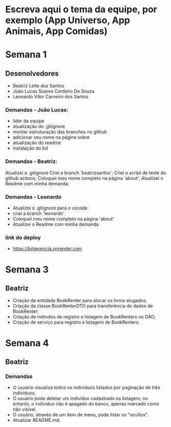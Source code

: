 # Escreva aqui o tema da equipe, por exemplo (App Universo, App Animais, App Comidas)

# Semana 1
## Desenolvedores
- Beatriz Leite dos Santos
- João Lucas Soares Cordeiro De Souza
- Leonardo Vítor Carneiro dos Santos 

### Demandas - João Lucas:
- líder da equipe 
- atualização do .gitignore 
- montar estruturação das branches no github
- adicionar seu nome na página sobre
- atualização do readme
- instalação do bd

### Demandas - Beatriz:
Atualizei o .gitignore
Criei a branch 'beatrizsantos';
Criei o script de teste do github actions;
Coloquei meu nome completo na página 'about';
Atualizei o Readme com minha demanda.

### Demandas - Leonardo 
- Atualizei o .gitignore para o vscode 
- criei a branch 'leonardo' 
- Coloquei meu nome completo na página 'about'
- Atualizei o Readme com minha demanda


### link do deploy 

- https://bjlgerencia.onrender.com
# Semana 3

## Beatriz

- Criação da entidade BookRenter para alocar os livros alugados;
- Criação da classe BookRenterDTO para transferência de dados de BookRenter;
- Criação de métodos de registro e listagem de BookRenters no DAO;
- Criação de serviço para registro e listagem de BookRenters.

# Semana 4
## Beatriz
### Demandas
- O usuário visualiza todos os indivíduos listados por paginação de três indivíduos.
- O usuário pode deletar um indivíduo cadastrado na listagem; no entanto, o indivíduo não é apagado do banco, apenas marcado como não visível.
- O usuário, através de um item de menu, pode listar os "ocultos".
- Atualizar README.md.
